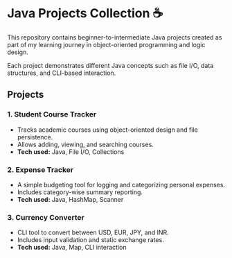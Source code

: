 # Java Projects Collection ☕️

This repository contains beginner-to-intermediate Java projects created as part of my learning journey in object-oriented programming and logic design.

Each project demonstrates different Java concepts such as file I/O, data structures, and CLI-based interaction.

## Projects

### 1. Student Course Tracker
- Tracks academic courses using object-oriented design and file persistence.
- Allows adding, viewing, and searching courses.
- **Tech used:** Java, File I/O, Collections

### 2. Expense Tracker
- A simple budgeting tool for logging and categorizing personal expenses.
- Includes category-wise summary reporting.
- **Tech used:** Java, HashMap, Scanner

### 3. Currency Converter
- CLI tool to convert between USD, EUR, JPY, and INR.
- Includes input validation and static exchange rates.
- **Tech used:** Java, Map, CLI interaction

